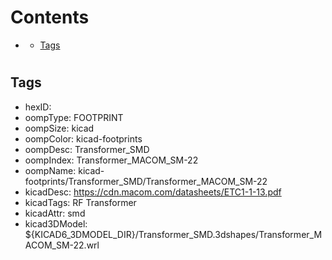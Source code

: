 



Contents
========

* [](#)
	* [Tags](#tags)

# 

## Tags

- hexID: 
- oompType: FOOTPRINT
- oompSize: kicad
- oompColor: kicad-footprints
- oompDesc: Transformer_SMD
- oompIndex: Transformer_MACOM_SM-22
- oompName: kicad-footprints/Transformer_SMD/Transformer_MACOM_SM-22
- kicadDesc: https://cdn.macom.com/datasheets/ETC1-1-13.pdf
- kicadTags: RF Transformer
- kicadAttr: smd
- kicad3DModel: ${KICAD6_3DMODEL_DIR}/Transformer_SMD.3dshapes/Transformer_MACOM_SM-22.wrl
